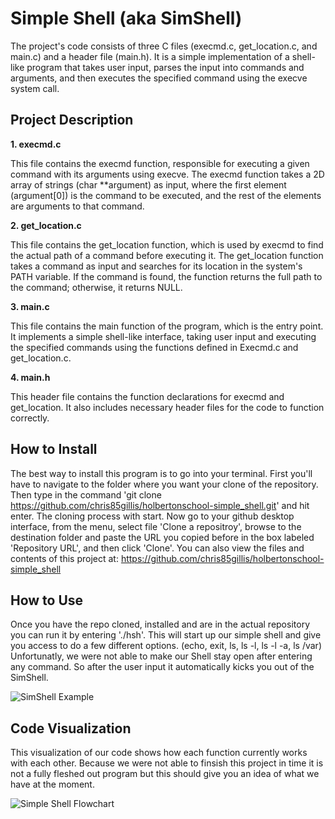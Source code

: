 Simple Shell (aka SimShell)
=======

The project's code consists of three C files (execmd.c, get_location.c, and main.c) and a header file (main.h). It is a simple implementation of a shell-like program that takes user input, parses the input into commands and arguments, and then executes the specified command using the execve system call.

Project Description
-----------

**1. execmd.c**
  
This file contains the execmd function, responsible for executing a given command with its arguments using execve. The execmd function takes a 2D array of strings (char **argument) as input, where the first element (argument[0]) is the command to be executed, and the rest of the elements are arguments to that command.

**2. get_location.c**

This file contains the get_location function, which is used by execmd to find the actual path of a command before executing it. The get_location function takes a command as input and searches for its location in the system's PATH variable. If the command is found, the function returns the full path to the command; otherwise, it returns NULL.

**3. main.c**

This file contains the main function of the program, which is the entry point. It implements a simple shell-like interface, taking user input and executing the specified commands using the functions defined in Execmd.c and get_location.c.

**4. main.h**

This header file contains the function declarations for execmd and get_location. It also includes necessary header files for the code to function correctly.

How to Install
-----------

The best way to install this program is to go into your terminal. First you'll have to navigate to the folder where you want your clone of the repository. Then type in the command 'git clone  https://github.com/chris85gillis/holbertonschool-simple_shell.git' and hit enter. The cloning process with start. Now go to your github desktop interface, from the menu, select file 'Clone a repositroy', browse to the destination folder and paste the URL you copied before in the box labeled 'Repository URL', and then click 'Clone'. You can also view the files and contents of this project at: https://github.com/chris85gillis/holbertonschool-simple_shell

How to Use
-----------

Once you have the repo cloned, installed and are in the actual repository you can run it by entering './hsh'. This will start up our simple shell and give you access to do a few different options. (echo, exit, ls, ls -l, ls -l -a, ls /var) Unfortunatly, we were not able to make our Shell stay open after entering any command. So after the user input it automatically kicks you out of the SimShell. 

![SimShell Example](https://github.com/chris85gillis/holbertonschool-simple_shell/assets/126268722/645ee484-d816-47a0-bef9-9d3f79f1fe7d)

Code Visualization
-----------

This visualization of our code shows how each function currently works with each other. Because we were not able to finsish this project in time it is not a fully fleshed out program but this should give you an idea of what we have at the moment.

![Simple Shell Flowchart](https://github.com/chris85gillis/holbertonschool-simple_shell/assets/126268722/528b8a86-57a8-40f6-8438-798c0282eb0f)
